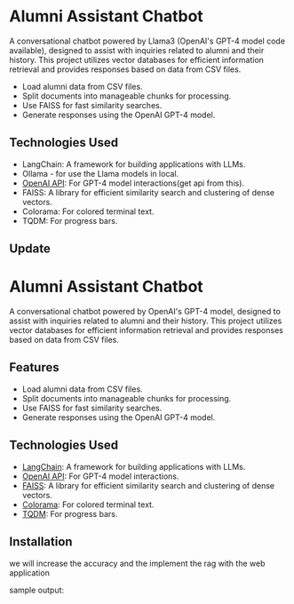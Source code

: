 # Alumni Assistant Chatbot

A conversational chatbot powered by Llama3 (OpenAI's GPT-4 model  code available), designed to assist with inquiries related to alumni and their history. This project utilizes vector databases for efficient information retrieval and provides responses based on data from CSV files.

- Load alumni data from CSV files.
- Split documents into manageable chunks for processing.
- Use FAISS for fast similarity searches.
- Generate responses using the OpenAI GPT-4 model.

## Technologies Used

- LangChain: A framework for building applications with LLMs.
- Ollama - for use the Llama models in local.
- [OpenAI API](https://openai.com/api/): For GPT-4 model interactions(get api from this).
- FAISS: A library for efficient similarity search and clustering of dense vectors.
- Colorama: For colored terminal text.
- TQDM: For progress bars.

## Update

# Alumni Assistant Chatbot

A conversational chatbot powered by OpenAI's GPT-4 model, designed to assist with inquiries related to alumni and their history. This project utilizes vector databases for efficient information retrieval and provides responses based on data from CSV files.

## Features

- Load alumni data from CSV files.
- Split documents into manageable chunks for processing.
- Use FAISS for fast similarity searches.
- Generate responses using the OpenAI GPT-4 model.

## Technologies Used

- [LangChain](https://github.com/hwchase17/langchain): A framework for building applications with LLMs.
- [OpenAI API](https://openai.com/api/): For GPT-4 model interactions.
- [FAISS](https://faiss.ai/): A library for efficient similarity search and clustering of dense vectors.
- [Colorama](https://pypi.org/project/colorama/): For colored terminal text.
- [TQDM](https://tqdm.github.io/): For progress bars.

## Installation

we will increase the accuracy and the implement the rag with the web application

sample output:
